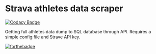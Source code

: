 # Strava athletes data scraper

[![Codacy Badge](https://api.codacy.com/project/badge/Grade/f522d02f69664f4487db70109c5aee8d)](https://www.codacy.com/app/Rotzke/strava?utm_source=github.com&utm_medium=referral&utm_content=Rotzke/strava&utm_campaign=badger)

Getting full athletes data dump to SQL database through API.
Requires a simple config file and Strave API key.

[![forthebadge](http://forthebadge.com/images/badges/powered-by-electricity.svg)](http://forthebadge.com)
